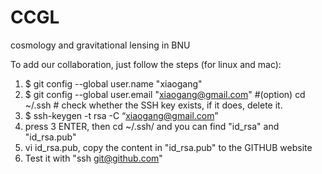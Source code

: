 # CCGL
cosmology and gravitational lensing in BNU

To add our collaboration, just follow the steps (for linux and mac):

1. $ git config --global user.name "xiaogang"
2. $ git config --global user.email "xiaogang@gmail.com"
#(option) cd ~/.ssh  # check whether the SSH key exists, if it does, delete it.
3. $ ssh-keygen -t rsa -C “xiaogang@gmail.com”
4. press 3 ENTER, then cd ~/.ssh/ and you can find "id_rsa" and "id_rsa.pub"
5. vi id_rsa.pub, copy the content in "id_rsa.pub" to the GITHUB website
6. Test it with "ssh git@github.com"
